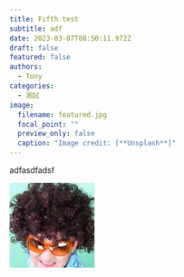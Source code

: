 ```yaml
---
title: Fifth test
subtitle: adf
date: 2023-03-07T08:50:11.972Z
draft: false
featured: false
authors:
  - Tony
categories:
  - 測試
image:
  filename: featured.jpg
  focal_point: ""
  preview_only: false
  caption: "Image credit: [**Unsplash**]"
---
```

a﻿dfasdfadsf

![](avatar.jpg)